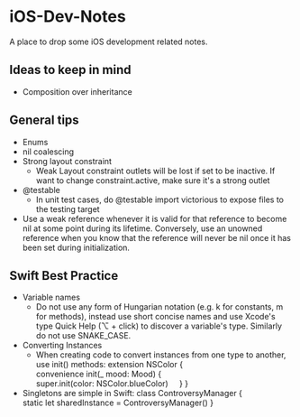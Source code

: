 # iOS-Dev-Notes
A place to drop some iOS development related notes.
## Ideas to keep in mind
* Composition over inheritance
## General tips
* Enums
* nil coalescing
* Strong layout constraint
	* Weak Layout constraint outlets will be lost if set to be inactive. If want to change constraint.active, make sure it's a strong outlet
* @testable
	* In unit test cases, do @testable import victorious to expose files to the testing target
* Use a weak reference whenever it is valid for that reference to become nil at some point during its lifetime. Conversely, use an unowned reference when you know that the reference will never be nil once it has been set during initialization.
## Swift Best Practice
* Variable names
	* Do not use any form of Hungarian notation (e.g. k for constants, m for methods), instead use short concise names and use Xcode's type Quick Help (⌥ + click) to discover a variable's type. Similarly do not use SNAKE\_CASE.
* Converting Instances
	* When creating code to convert instances from one type to another, use init() methods:
	extension NSColor {
	    convenience init(\_ mood: Mood) {
	        super.init(color: NSColor.blueColor)
	    }
	}
* Singletons are simple in Swift:
	class ControversyManager {
	    static let sharedInstance = ControversyManager()
	}